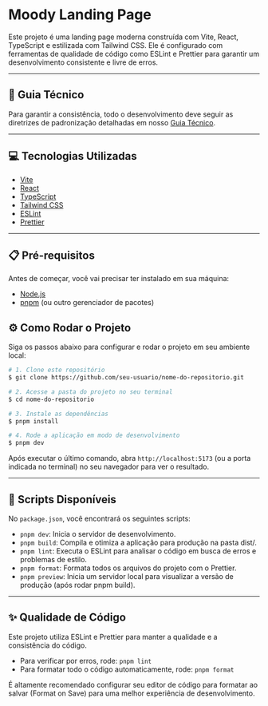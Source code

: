 # Moody Landing Page

Este projeto é uma landing page moderna construída com Vite, React, TypeScript e estilizada com Tailwind CSS. Ele é configurado com ferramentas de qualidade de código como ESLint e Prettier para garantir um desenvolvimento consistente e livre de erros.

---

## 📃 Guia Técnico 

Para garantir a consistência, todo o desenvolvimento deve seguir as diretrizes de padronização detalhadas em nosso [Guia Técnico](https://docs.google.com/document/d/17anntQVBceitos4YcOjVkHFWRf0DzGkzsm-oEImyC94/edit?tab=t.0).

---

## 💻 Tecnologias Utilizadas
- [Vite](https://vite.dev/)
- [React](https://react.dev/)
- [TypeScript](https://www.typescriptlang.org/)
- [Tailwind CSS](https://tailwindcss.com/)
- [ESLint](https://eslint.org/)
- [Prettier](https://prettier.io/)

---

## 📋 Pré-requisitos
Antes de começar, você vai precisar ter instalado em sua máquina:

- [Node.js](https://nodejs.org/pt)
- [pnpm](https://pnpm.io/pt/) (ou outro gerenciador de pacotes)


## ⚙️ Como Rodar o Projeto
Siga os passos abaixo para configurar e rodar o projeto em seu ambiente local:

```bash
# 1. Clone este repositório
$ git clone https://github.com/seu-usuario/nome-do-repositorio.git

# 2. Acesse a pasta do projeto no seu terminal
$ cd nome-do-repositorio

# 3. Instale as dependências
$ pnpm install

# 4. Rode a aplicação em modo de desenvolvimento
$ pnpm dev
```

Após executar o último comando, abra `http://localhost:5173` (ou a porta indicada no terminal) no seu navegador para ver o resultado.

---

## 📜 Scripts Disponíveis
No `package.json`, você encontrará os seguintes scripts:

- `pnpm dev`: Inicia o servidor de desenvolvimento.
- `pnpm build`: Compila e otimiza a aplicação para produção na pasta dist/.
- `pnpm lint`: Executa o ESLint para analisar o código em busca de erros e problemas de estilo.
- `pnpm format`: Formata todos os arquivos do projeto com o Prettier.
- `pnpm preview`: Inicia um servidor local para visualizar a versão de produção (após rodar pnpm build).

---

## ✨ Qualidade de Código
Este projeto utiliza ESLint e Prettier para manter a qualidade e a consistência do código.

- Para verificar por erros, rode: `pnpm lint`
- Para formatar todo o código automaticamente, rode: `pnpm format`

É altamente recomendado configurar seu editor de código para formatar ao salvar (Format on Save) para uma melhor experiência de desenvolvimento.
